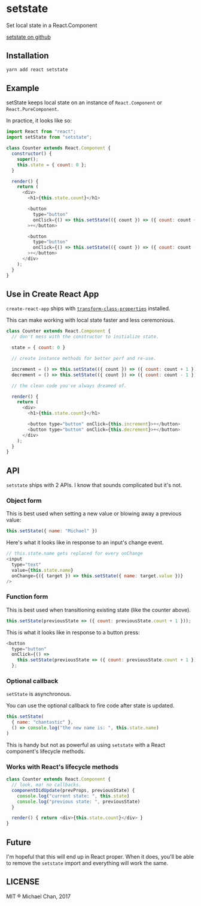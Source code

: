 # setstate
Set local state in a React.Component

[setstate on github](https://github.com/learnreact/setstate)

## Installation
```js
yarn add react setstate
```

## Example
setState keeps local state on an instance of `React.Component` or `React.PureComponent`.

In practice, it looks like so:

```js
import React from "react";
import setState from "setstate";

class Counter extends React.Component {
  constructor() {
    super();
    this.state = { count: 0 };
  }

  render() {
    return (
      <div>
        <h1>{this.state.count}</h1>

        <button
          type="button"
          onClick={() => this.setState(({ count }) => ({ count: count + 1 }))}
        >+</button>

        <button
          type="button"
          onClick={() => this.setState(({ count }) => ({ count: count - 1 }))}
        >+</button>
      </div>
    );
  }
}

```

## Use in Create React App
`create-react-app` ships with  [`transform-class-properties`](https://babeljs.io/docs/plugins/transform-class-properties/) installed.

This can make working with local state faster and less ceremonious.

```js
class Counter extends React.Component {
  // don't mess with the constructor to initialize state.

  state = { count: 0 }

  // create instance methods for better perf and re-use.

  increment = () => this.setState(({ count }) => ({ count: count + 1 }))
  decrement = () => this.setState(({ count }) => ({ count: count - 1 }))

  // the clean code you've always dreamed of.

  render() {
    return (
      <div>
        <h1>{this.state.count}</h1>

        <button type="button" onClick={this.increment}>+</button>
        <button type="button" onClick={this.decrement}>+</button>
      </div>
    );
  }
}
```

## API
`setstate` ships with 2 APIs.
I know that sounds complicated but it's not.

### Object form
This is best used when setting a new value or blowing away a previous value:

```js
this.setState({ name: "Michael" })
```

Here's what it looks like in response to an input's change event.

```js
// this.state.name gets replaced for every onChange
<input
  type="text"
  value={this.state.name}
  onChange={({ target }) => this.setState({ name: target.value })}
/>
```

### Function form
This is best used when transitioning existing state (like the counter above).

```js
this.setState(previousState => ({ count: previousState.count + 1 }));
```

This is what it looks like in response to a button press:

```js
<button
  type="button"
  onClick={() =>
    this.setState(previousState => ({ count: previousState.count + 1 }))
  };
```

### Optional callback
`setState` is asynchronous.

You can use the optional callback to fire code after state is updated.

```js
this.setState(
  { name: "chantastic" },
  () => console.log("the new name is: ", this.state.name)
)
```

This is handy but not as powerful as using `setstate` with a React component's lifecycle methods.

### Works with React's lifecycle methods
```js
class Counter extends React.Component {
  // look, ma! no callbacks.
  componentDidUpdate(prevProps, previousState) {
    console.log("current state: ", this.state)
    console.log("previous state: ", previousState)
  }  

  render() { return <div>{this.state.count}</div> }
}
```

## Future
I'm hopeful that this will end up in React proper.
When it does, you'll be able to remove the `setstate` import and everything will work the same.

## LICENSE
MIT &reg; Michael Chan, 2017
